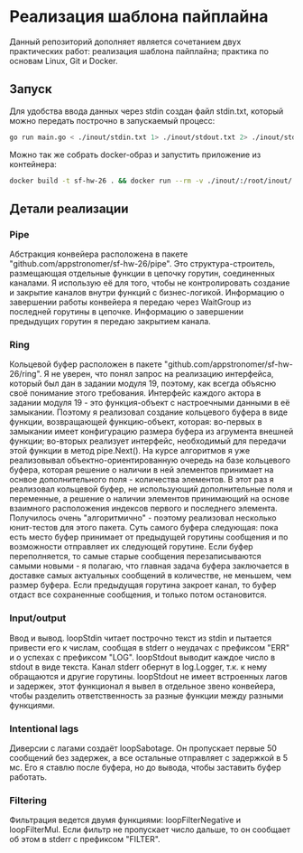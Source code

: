 # Реализация шаблона пайплайна
Данный репозиторий дополняет является сочетанием двух практических работ: реализация шаблона пайплайна; практика по основам Linux, Git и Docker.

## Запуск
Для удобства ввода данных через stdin создан файл stdin.txt, который можно передать построчно в запускаемый процесс:
```sh
go run main.go < ./inout/stdin.txt 1> ./inout/stdout.txt 2> ./inout/stderr.txt
```
Можно так же собрать docker-образ и запустить приложение из контейнера:
```sh
docker build -t sf-hw-26 . && docker run --rm -v ./inout/:/root/inout/ sf-hw-26
```

## Детали реализации

### Pipe
Абстракция конвейера расположена в пакете "github.com/appstronomer/sf-hw-26/pipe". Это структура-строитель, размещающая отдельные функции в цепочку горутин, соединенных каналами. Я использую её для того, чтобы не контролировать создание и закрытие каналов внутри функций с бизнес-логикой. Информацию о завершении работы конвейера я передаю через WaitGroup из последней горутины в цепочке. Информацию о завершении предыдущих горутин я передаю закрытием канала.

### Ring
Кольцевой буфер расположен в пакете "github.com/appstronomer/sf-hw-26/ring". Я не уверен, что понял запрос на реализацию интерфейса, который был дан в задании модуля 19, поэтому, как всегда объясню своё понимание этого требования. Интерфейс каждого актора в задании модуля 19 - это функция-объект с настроечными данными в её замыкании. Поэтому я реализовал создание кольцевого буфера в виде функции, возвращающей функцию-объект, которая: во-первых в замыкании имеет конфигурацию размера буфера из агрумента внешней функции; во-вторых реализует интерфейс, необходимый для передачи этой функции в метод pipe.Next(). На курсе алгоритмов я уже реализовывал объектно-ориентированную очередь на базе кольцевого буфера, которая решение о наличии в ней элементов принимает на оснвое дополнительного поля - количества элементов. В этот раз я реализовал кольцевой буфер, не использующий дополнительные поля и переменные, а решение о наличии элементов принимающий на основе взаимного расположения индексов первого и последнего элемента. Получилось очень "алгоритмично" - поэтому реализовал несколько юнит-тестов для этого пакета. Суть самого буфера следующая: пока есть место буфер принимает от предыдущей горутины сообщения и по возможности отправляет их следующей горутине. Если буфер переполняется, то самые старые сообщения перезаписываются самыми новыми - я полагаю, что главная задача буфера заключается в доставке самых актуальных сообщений в количестве, не меньшем, чем размер буфера. Если предыдущая горутина закроет канал, то буфер отдаст все сохраненные сообщения, и только потом остановится.

### Input/output
Ввод и вывод. loopStdin читает построчно текст из stdin и пытается привести его к числам, сообщая в stderr о неудачах с префиксом "ERR" и о успехах с префиксом "LOG". loopStdout выводит каждое число в stdout в виде текста. Канал stderr обернут в log.Logger, т.к. к нему обращаются и другие горутины. loopStdout не имеет встроенных лагов и задержек, этот функционал я вывел в отдельное звено конвейера, чтобы разделить ответственность за разные функции между разными функциями.

### Intentional lags
Диверсии с лагами создаёт loopSabotage. Он пропускает первые 50 сообщений без задержек, а все остальные отправляет с задержкой в 5 мс. Его я ставлю после буфера, но до вывода, чтобы заставить буфер работать.

### Filtering
Фильтрация ведется двумя функциями: loopFilterNegative и loopFilterMul. Если фильтр не пропускает число дальше, то он сообщает об этом в stderr с префиксом "FILTER".